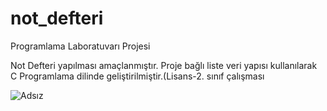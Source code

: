 # not_defteri
Programlama Laboratuvarı Projesi

Not Defteri yapılması amaçlanmıştır. Proje bağlı liste veri yapısı kullanılarak C Programlama dilinde geliştirilmiştir.(Lisans-2. sınıf çalışması

![Adsız](https://user-images.githubusercontent.com/29898038/54071636-5329b480-4280-11e9-98b6-40034361f1a4.jpg)
